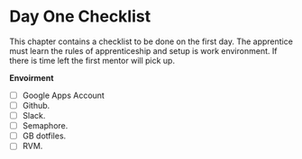 Day One Checklist
=================

This chapter contains a checklist to be done on the first day. The apprentice must learn the rules of apprenticeship and setup is work environment. If there is time left the first mentor will pick up.

**Envoirment**

- [ ] Google Apps Account
- [ ] Github.
- [ ] Slack.
- [ ] Semaphore.
- [ ] GB dotfiles.
- [ ] RVM.
